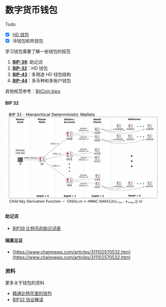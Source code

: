 # 数字货币钱包

Todo

* [x] [HD 钱包](https://stevenocean.github.io/2018/09/23/generate-hd-wallet-by-bip39.html)
* [x] 冷钱包和热钱包

学习钱包需要了解一些钱包的规范

1. [**BIP-39**](https://github.com/bitcoin/bips/blob/master/bip-0039.mediawiki): 助记词
2. [**BIP-32**](https://github.com/bitcoin/bips/blob/master/bip-0033.mediawiki)：HD 钱包
3. [**BIP-43**](https://github.com/bitcoin/bips/blob/master/bip-0043.mediawiki)：多用途 HD 钱包结构
4. [**BIP-44**](https://github.com/bitcoin/bips/blob/master/bip-0044.mediawiki)：多币种和多账户钱包

其他规范参考：[BitCoin bips](https://github.com/bitcoin/bips)

#### BIP 32

![HD Wallet](../.gitbook/assets/image%20%281%29.png)



#### 助记词

* [BIP39 比特币的助记词表](https://github.com/bitcoin/bips/tree/master/bip-0039)

#### 隔离见证

* [https://www.chainnews.com/articles/311102570532.htm](https://www.chainnews.com/articles/311102570532.htm)

### 资料

更多关于钱包的资料

* [精通比特币里的钱包](https://github.com/tianmingyun/MasterBitcoin2CN/blob/master/ch05.md)
* [BIP32 协议解读](https://www.jianshu.com/p/941de6013a64)



